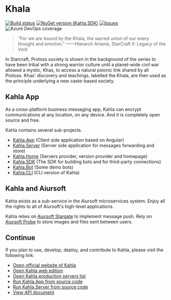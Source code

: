# Khala

[![Build status](https://aiursoft.visualstudio.com/Star/_apis/build/status/Kahla%20Server%20Build)](https://aiursoft.visualstudio.com/Star/_build/latest?definitionId=6)
[![NuGet version (Kahla.SDK)](https://img.shields.io/nuget/v/Kahla.SDK.svg?style=flat-square)](https://www.nuget.org/packages/Kahla.SDK/)
[![Issues](https://img.shields.io/github/issues/AiursoftWeb/Kahla.svg)](https://github.com/AiursoftWeb/Kahla/issues)
![Azure DevOps coverage](https://img.shields.io/azure-devops/coverage/aiursoft/Star/6)

>"For we are bound by the Khala, the sacred union of our every thought and emotion."
>——Hierarch Artanis, StarCraft II: Legacy of the Void

In Starcraft, Protoss society is shown in the background of the series to have been tribal with a strong warrior culture until a planet-wide civil war allowed a mystic, Khas, to access a natural psionic link shared by all Protoss. Khas' discovery and teachings, labelled the Khala, are then used as the principle underlying a new caste-based society.  

## Kahla App

As a cross-platform business messaging app, Kahla can encrypt communications at any location, on any device. And it is completely open source and free.

Kahla contains several sub-projects.

* [Kahla.App](https://github.com/AiursoftWeb/Kahla.App) (Client side application based on Angular)
* [Kahla.Server](https://github.com/AiursoftWeb/Kahla/tree/dev/Kahla.Server) (Server side application for messages forwarding and store)
* [Kahla.Home](https://github.com/AiursoftWeb/Kahla/tree/dev/Kahla.Home) (Servers provider, version provider and homepage)
* [Kahla.SDK](https://github.com/AiursoftWeb/Kahla/tree/dev/Kahla.SDK) (The SDK for building bots and for third-party connections)
* [Kahla.Bot](https://github.com/AiursoftWeb/Kahla/tree/dev/Kahla.Bot) (Some demo bots)
* [Kahla.CLI](https://github.com/AiursoftWeb/Kahla/tree/dev/Kahla.Bot) (CLI version of Kahla)

## Kahla and Aiursoft

Kahla exists as a sub-service in the Aiursoft microservices system. Enjoy all the rights to all of Aiursoft's high-level applications.

Kahla relies on [Aiursoft Stargate](../Stargate/What%20is%20Stargate.md) to implement message push. Rely on [Aiursoft Probe](../Integrated%20Website/Getting%20Started.md) to store images and files sent between users.

## Continue

If you plan to use, develop, deploy, and contribute to Kahla, please visit the following link:

* [Open official website of Kahla](https://www.kahla.app)
* [Open Kahla web edition](https://web.kahla.app)
* [Open Kahla production servers list](https://www.kahla.app/servers)
* [Run Kahla.App from source code](https://github.com/AiursoftWeb/Kahla.App)
* [Run Kahla.Server from source code](https://github.com/AiursoftWeb/Kahla/tree/dev/Kahla.Server)
* [View API document](./Design.md)
